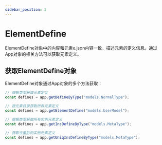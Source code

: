 ```yaml
---
sidebar_position: 2
---
```


# ElementDefine

ElementDefine对象中的内容和元素e.json内容一致，描述元素的定义信息。通过App对象的相关方法可以获取元素定义。

## 获取ElementDefine对象

ElementDefine对象通过App对象的多个方法获取：

```javascript
// 根据类型获取元素定义
const defines = app.getDefineByType("models.NormalType");

// 按元素目录获取所有元素定义
const defines = app.getElementDefine("models.UserModel");

// 根据类型获取所有实例元素定义
const defines = app.getInsDefineByType("models.MetaType");

// 获取去重后的实例元素定义
const defines = app.getUniqInsDefineByType("models.MetaType");
```
